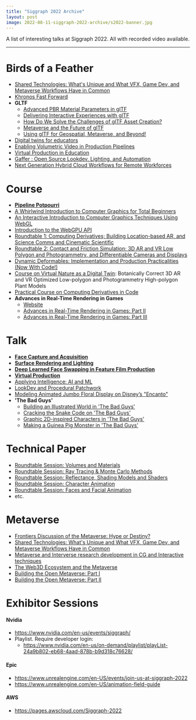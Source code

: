 ```yaml
---
title: "Siggraph 2022 Archive"
layout: post
image: 2022-08-11-siggraph-2022-archive/s2022-banner.jpg
---
```


A list of interesting talks at Siggraph 2022. All with recorded video available.

---

# Birds of a Feather
- [Shared Technologies: What's Unique and What VFX, Game Dev, and Metaverse Workflows Have in Common](https://siggraph2022.hubb.me/fe/schedule-builder/sessions/946161)
- [Khronos Fast Forward](https://siggraph2022.hubb.me/fe/schedule-builder/sessions/946159)
- **GLTF**
  - [Advanced PBR Material Parameters in glTF](https://siggraph2022.hubb.me/fe/schedule-builder/sessions/946163)
  - [Delivering Interactive Experiences with glTF](https://siggraph2022.hubb.me/fe/schedule-builder/sessions/946162)
  - [How Do We Solve the Challenges of glTF Asset Creation?](https://siggraph2022.hubb.me/fe/schedule-builder/sessions/946166)
  - [Metaverse and the Future of glTF](https://siggraph2022.hubb.me/fe/schedule-builder/sessions/946165)
  - [Using glTF for Geospatial, Metaverse, and Beyond!](https://siggraph2022.hubb.me/fe/schedule-builder/sessions/946164)
- [Digital twins for educators](https://siggraph2022.hubb.me/fe/schedule-builder/sessions/939924)
- [Enabling Volumetric Video in Production Pipelines](https://siggraph2022.hubb.me/fe/schedule-builder/sessions/945087)
- [Virtual Production in Education](https://siggraph2022.hubb.me/fe/schedule-builder/sessions/945083)
- [Gaffer : Open Source Lookdev, Lighting, and Automation](https://siggraph2022.hubb.me/fe/schedule-builder/sessions/939930)
- [Next Generation Hybrid Cloud Workflows for Remote Workforces](https://siggraph2022.hubb.me/fe/schedule-builder/sessions/941106)

# Course
- [**Pipeline Potpourri**](https://siggraph2022.hubb.me/fe/schedule-builder/sessions/949448)
- [A Whirlwind Introduction to Computer Graphics for Total Beginners](https://siggraph2022.hubb.me/fe/schedule-builder/sessions/937797)
- [An Interactive Introduction to Computer Graphics Techniques Using WebGL](https://siggraph2022.hubb.me/fe/schedule-builder/sessions/937737)
- [Introduction to the WebGPU API](https://siggraph2022.hubb.me/fe/schedule-builder/sessions/937729)
- [Roundtable 1: Computing Derivatives; Building Location-based AR, and Science Comms and Cinematic Scientific](https://siggraph2022.hubb.me/fe/schedule-builder/sessions/947622)
- [Roundtable 2: Contact and Friction Simulation; 3D AR and VR Low Polygon and Photogrammetry, and Differentiable Cameras and Displays](https://siggraph2022.hubb.me/fe/schedule-builder/sessions/947623)
- [Dynamic Deformables: Implementation and Production Practicalities (Now With Code!)](https://siggraph2022.hubb.me/fe/schedule-builder/sessions/937736)
- [Course on Virtual Nature as a Digital Twin](https://siggraph2022.hubb.me/fe/schedule-builder/sessions/937776): Botanically Correct 3D AR and VR Optimized Low-polygon and Photogrammetry High-polygon Plant Models
- [Practical Course on Computing Derivatives in Code](https://siggraph2022.hubb.me/fe/schedule-builder/sessions/937750)
- **Advances in Real-Time Rendering in Games**
  - [Website](https://advances.realtimerendering.com/s2022/index.html)
  - [Advances in Real-Time Rendering in Games: Part II](https://siggraph2022.hubb.me/fe/schedule-builder/sessions/947619)
  - [Advances in Real-Time Rendering in Games: Part III](https://siggraph2022.hubb.me/fe/schedule-builder/sessions/947618)


# Talk
- [**Face Capture and Acquisition**](https://siggraph2022.hubb.me/fe/schedule-builder/sessions/949447)
- [**Surface Rendering and Lighting**](https://siggraph2022.hubb.me/fe/schedule-builder/sessions/949443)
- [**Deep Learned Face Swapping in Feature Film Production**](https://siggraph2022.hubb.me/fe/schedule-builder/sessions/937804)
- [**Virtual Production**](https://siggraph2022.hubb.me/fe/schedule-builder/sessions/949442)
- [Applying Intelligence: AI and ML](https://siggraph2022.hubb.me/fe/schedule-builder/sessions/949446)
- [LookDev and Procedural Patchwork](https://siggraph2022.hubb.me/fe/schedule-builder/sessions/949445)
- [Modeling Animated Jumbo Floral Display on Disney’s "Encanto"](https://siggraph2022.hubb.me/fe/schedule-builder/sessions/937772)
- **'The Bad Guys'**
  - [Building an Illustrated World in 'The Bad Guys'](https://siggraph2022.hubb.me/fe/schedule-builder/sessions/937763)
  - [Cracking the Snake Code on 'The Bad Guys'](https://siggraph2022.hubb.me/fe/schedule-builder/sessions/937767)
  - [Graphic 2D-inspired Characters in 'The Bad Guys'](https://siggraph2022.hubb.me/fe/schedule-builder/sessions/937761)
  - [Making a Guinea Pig Monster in 'The Bad Guys'](https://siggraph2022.hubb.me/fe/schedule-builder/sessions/937746)

# Technical Paper
- [Roundtable Session: Volumes and Materials](https://siggraph2022.hubb.me/fe/schedule-builder/sessions/939910)
- [Roundtable Session: Ray Tracing & Monte Carlo Methods](https://siggraph2022.hubb.me/fe/schedule-builder/sessions/939907)
- [Roundtable Session: Reflectance, Shading Models and Shaders](https://siggraph2022.hubb.me/fe/schedule-builder/sessions/939903)
- [Roundtable Session: Character Animation](https://siggraph2022.hubb.me/fe/schedule-builder/sessions/939904)
- [Roundtable Session: Faces and Facial Animation](https://siggraph2022.hubb.me/fe/schedule-builder/sessions/939893)
- etc.

# Metaverse
- [Frontiers Discussion of the Metaverse: Hype or Destiny?](https://siggraph2022.hubb.me/fe/schedule-builder/sessions/948946)
- [Shared Technologies: What's Unique and What VFX, Game Dev, and Metaverse Workflows Have in Common](https://siggraph2022.hubb.me/fe/schedule-builder/sessions/946161)
- [Metaverse and Interverse research development in CG and Interactive techniques](https://siggraph2022.hubb.me/fe/schedule-builder/sessions/949125)
- [The Web3D Ecosystem and the Metaverse](https://siggraph2022.hubb.me/fe/schedule-builder/sessions/945088)
- [Building the Open Metaverse: Part I](https://siggraph2022.hubb.me/fe/schedule-builder/sessions/937778)
- [Building the Open Metaverse: Part II](https://siggraph2022.hubb.me/fe/schedule-builder/sessions/937779)


# Exhibitor Sessions

#### Nvidia
- https://www.nvidia.com/en-us/events/siggraph/
- Playlist. Require developer login:
  - https://www.nvidia.com/en-us/on-demand/playlist/playList-24a9b802-eb68-4aad-878b-b9d318c76628/

#### Epic
- https://www.unrealengine.com/en-US/events/join-us-at-siggraph-2022
- https://www.unrealengine.com/en-US/animation-field-guide

#### AWS
- https://pages.awscloud.com/Siggraph-2022
